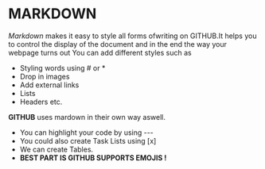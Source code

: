 # MARKDOWN

*Markdown* makes it easy to style all forms ofwriting on GITHUB.It helps you to control the display of the document and in the end the way your webpage turns out
You can add different styles such as
- Styling words using # or *
- Drop in images 
- Add external links 
- Lists
- Headers etc.

**GITHUB** uses mardown in their own way aswell.

- You can highlight your code by using ---
- You could also create Task Lists using [x]
- We can create Tables.
- **BEST PART IS GITHUB SUPPORTS EMOJIS !**


